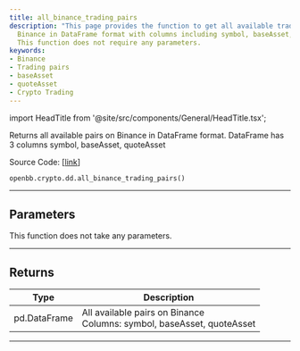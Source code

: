```yaml
---
title: all_binance_trading_pairs
description: "This page provides the function to get all available trading pairs on"
  Binance in DataFrame format with columns including symbol, baseAsset, and quoteAsset.
  This function does not require any parameters.
keywords:
- Binance
- Trading pairs
- baseAsset
- quoteAsset
- Crypto Trading
---
```


import HeadTitle from '@site/src/components/General/HeadTitle.tsx';

<HeadTitle title="crypto.dd.all_binance_trading_pairs - Reference | OpenBB SDK Docs" />

Returns all available pairs on Binance in DataFrame format. DataFrame has 3 columns symbol, baseAsset, quoteAsset

Source Code: [[link](https://github.com/OpenBB-finance/OpenBBTerminal/tree/main/openbb_terminal/cryptocurrency/due_diligence/binance_model.py#L58)]

```python
openbb.crypto.dd.all_binance_trading_pairs()
```

---

## Parameters

This function does not take any parameters.

---

## Returns

| Type | Description |
| ---- | ----------- |
| pd.DataFrame | All available pairs on Binance<br/>Columns: symbol, baseAsset, quoteAsset |
---
